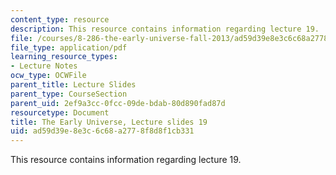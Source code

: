 ```yaml
---
content_type: resource
description: This resource contains information regarding lecture 19.
file: /courses/8-286-the-early-universe-fall-2013/ad59d39e8e3c6c68a2778f8d8f1cb331_MIT8_286F13_lec19.pdf
file_type: application/pdf
learning_resource_types:
- Lecture Notes
ocw_type: OCWFile
parent_title: Lecture Slides
parent_type: CourseSection
parent_uid: 2ef9a3cc-0fcc-09de-bdab-80d890fad87d
resourcetype: Document
title: The Early Universe, Lecture slides 19
uid: ad59d39e-8e3c-6c68-a277-8f8d8f1cb331
---
```

This resource contains information regarding lecture 19.

